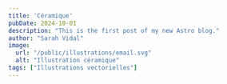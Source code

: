 ```yaml
---
title: 'Céramique'
pubDate: 2024-10-01
description: "This is the first post of my new Astro blog."
author: "Sarah Vidal"
image:
  url: "/public/illustrations/email.svg"
  alt: "Illustration céramique"
tags: ["Illustrations vectorielles"]
---
```


<!-- # My First Blog Post

Published on: 2022-07-01

Welcome to my _new blog_ about learning Astro! Here, I will share my learning journey as I build a new website.

## What I've accomplished

1. **Installing Astro**: First, I created a new Astro project and set up my online accounts.

2. **Making Pages**: I then learned how to make pages by creating new `.astro` files and placing them in the `src/pages/` folder.

3. **Making Blog Posts**: This is my first blog post! I now have Astro pages and Markdown posts!

## What's next

I will finish the Astro tutorial, and then keep adding more posts. Watch this space for more to come. -->
